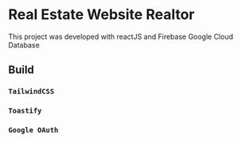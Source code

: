 # Real Estate Website Realtor

This project was developed with reactJS and Firebase Google Cloud Database

## Build

### `TailwindCSS`
### `Toastify`
### `Google OAuth`


